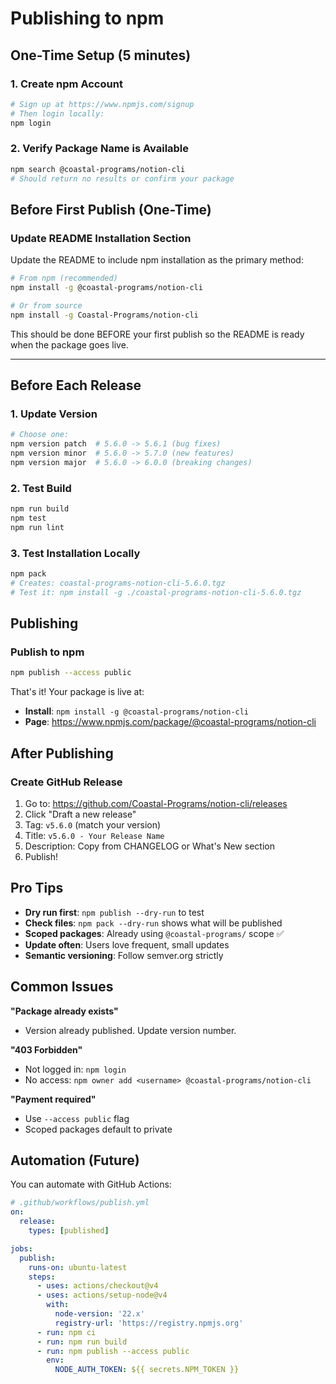 # Publishing to npm

## One-Time Setup (5 minutes)

### 1. Create npm Account
```bash
# Sign up at https://www.npmjs.com/signup
# Then login locally:
npm login
```

### 2. Verify Package Name is Available
```bash
npm search @coastal-programs/notion-cli
# Should return no results or confirm your package
```

## Before First Publish (One-Time)

### Update README Installation Section
Update the README to include npm installation as the primary method:

```bash
# From npm (recommended)
npm install -g @coastal-programs/notion-cli

# Or from source
npm install -g Coastal-Programs/notion-cli
```

This should be done BEFORE your first publish so the README is ready when the package goes live.

---

## Before Each Release

### 1. Update Version
```bash
# Choose one:
npm version patch  # 5.6.0 -> 5.6.1 (bug fixes)
npm version minor  # 5.6.0 -> 5.7.0 (new features)
npm version major  # 5.6.0 -> 6.0.0 (breaking changes)
```

### 2. Test Build
```bash
npm run build
npm test
npm run lint
```

### 3. Test Installation Locally
```bash
npm pack
# Creates: coastal-programs-notion-cli-5.6.0.tgz
# Test it: npm install -g ./coastal-programs-notion-cli-5.6.0.tgz
```

## Publishing

### Publish to npm
```bash
npm publish --access public
```

That's it! Your package is live at:
- **Install**: `npm install -g @coastal-programs/notion-cli`
- **Page**: https://www.npmjs.com/package/@coastal-programs/notion-cli

## After Publishing

### Create GitHub Release
1. Go to: https://github.com/Coastal-Programs/notion-cli/releases
2. Click "Draft a new release"
3. Tag: `v5.6.0` (match your version)
4. Title: `v5.6.0 - Your Release Name`
5. Description: Copy from CHANGELOG or What's New section
6. Publish!

## Pro Tips

- **Dry run first**: `npm publish --dry-run` to test
- **Check files**: `npm pack --dry-run` shows what will be published
- **Scoped packages**: Already using `@coastal-programs/` scope ✅
- **Update often**: Users love frequent, small updates
- **Semantic versioning**: Follow semver.org strictly

## Common Issues

**"Package already exists"**
- Version already published. Update version number.

**"403 Forbidden"**
- Not logged in: `npm login`
- No access: `npm owner add <username> @coastal-programs/notion-cli`

**"Payment required"**
- Use `--access public` flag
- Scoped packages default to private

## Automation (Future)

You can automate with GitHub Actions:
```yaml
# .github/workflows/publish.yml
on:
  release:
    types: [published]

jobs:
  publish:
    runs-on: ubuntu-latest
    steps:
      - uses: actions/checkout@v4
      - uses: actions/setup-node@v4
        with:
          node-version: '22.x'
          registry-url: 'https://registry.npmjs.org'
      - run: npm ci
      - run: npm run build
      - run: npm publish --access public
        env:
          NODE_AUTH_TOKEN: ${{ secrets.NPM_TOKEN }}
```
